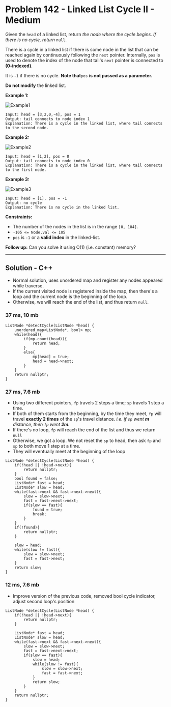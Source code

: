 # Problem 142 - Linked List Cycle II - Medium
Given the `head` of a linked list, return *the node where the cycle begins. If there is no cycle, return* `null`.

There is a cycle in a linked list if there is some node in the list that can be reached again by continuously following the `next` pointer. Internally, `pos` is used to denote the index of the node that tail's `next` pointer is connected to **(0-indexed)**. 

It is `-1` if there is no cycle. **Note that**`pos` **is not passed as a parameter.**

**Do not modify** the linked list.

 

**Example 1:**

![Example1](circularlinkedlist.png)

```
Input: head = [3,2,0,-4], pos = 1
Output: tail connects to node index 1
Explanation: There is a cycle in the linked list, where tail connects to the second node.
```
**Example 2:**

![Example2](circularlinkedlist_test2.png)

```
Input: head = [1,2], pos = 0
Output: tail connects to node index 0
Explanation: There is a cycle in the linked list, where tail connects to the first node.
```
**Example 3:**

![Example3](circularlinkedlist_test3.png)

```
Input: head = [1], pos = -1
Output: no cycle
Explanation: There is no cycle in the linked list.
```

**Constraints:**

- The number of the nodes in the list is in the range `[0, 104]`.
- `-105 <= Node.val <= 105`
- `pos` is `-1` or a **valid index** in the linked-list.
 

**Follow up:** Can you solve it using O(1) (i.e. constant) memory?

---
## Solution - C++
- Normal solution, uses unordered map and register any nodes appeared while traverse.
- If the current visited node is registered inside the map, then there's a loop and the current node is the beginning of the loop.
- Otherwise, we will reach the end of the list, and thus return `null`.
### 37 ms, 10 mb
```
ListNode *detectCycle(ListNode *head) {
    unordered_map<ListNode*, bool> mp;
    while(head){
        if(mp.count(head)){
            return head;
        }
        else{
            mp[head] = true;
            head = head->next;
        }
    }
    return nullptr;
}
```

### 27 ms, 7.6 mb
- Using two different pointers, `fp` travels 2 steps a time; `sp` travels 1 step a time.
- If both of them starts from the beginning, by the time they meet, `fp` will travel **exactly 2 times** of the `sp`'s travel distance. *i.e. if `sp` went **m** distance, then `fp` went **2m**.*
- If there's no loop, `fp` will reach the end of the list and thus we return `null`
- Otherwise, we got a loop. We not reset the `sp` to head, then ask `fp` and `sp` to both move 1 step at a time.
- They will eventually meet at the beginning of the loop
```
ListNode *detectCycle(ListNode *head) {
    if(!head || !head->next){
        return nullptr;
    }
    bool found = false;
    ListNode* fast = head;
    ListNode* slow = head;
    while(fast->next && fast->next->next){
        slow = slow->next;
        fast = fast->next->next;
        if(slow == fast){
            found = true;
            break;
        }
    }
    if(!found){
        return nullptr;
    }
    
    slow = head;
    while(slow != fast){
        slow = slow->next;
        fast = fast->next;
    }
    return slow;
}
```

### 12 ms, 7.6 mb
- Improve version of the previous code, removed bool cycle indicator, adjust second loop's position

```
ListNode *detectCycle(ListNode *head) {
    if(!head || !head->next){
        return nullptr;
    }
    
    ListNode* fast = head;
    ListNode* slow = head;
    while(fast->next && fast->next->next){
        slow = slow->next;
        fast = fast->next->next;
        if(slow == fast){
            slow = head;
            while(slow != fast){
                slow = slow->next;
                fast = fast->next;
            }
            return slow;
        }
    }
    return nullptr;
}
```